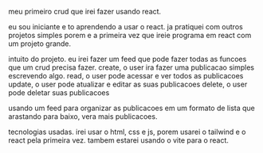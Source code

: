 meu primeiro crud que irei fazer usando react. 

eu sou iniciante e to aprendendo a usar o react. ja pratiquei com outros projetos simples porem e a 
primeira vez que ireie programa em react com um projeto grande.

intuito do projeto. 
eu irei fazer um feed que pode fazer todas as funcoes que um crud precisa fazer.
create, o user ira fazer uma publicacao simples escrevendo algo.
read, o user pode acessar e ver todos as publicacoes 
update, o user pode atualizar e editar as suas publicacoes 
delete, o user pode deletar suas publicacoes 

usando um feed para organizar as publicacoes em um formato de lista que arastando para baixo, vera
mais publicacoes.

tecnologias usadas. 
irei usar o html, css e js, porem usarei o tailwind e o react pela primeira vez.
tambem estarei usando o vite para o react. 

